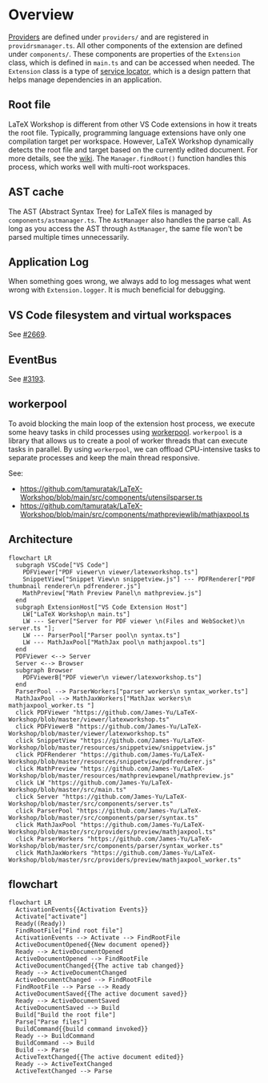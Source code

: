 # Overview

[Providers](https://code.visualstudio.com/api/language-extensions/programmatic-language-features#language-features-listing) are defined under `providers/` and are registered in `providrsmanager.ts`. All other components of the extension are defined under `components/`. These components are properties of the `Extension` class, which is defined in `main.ts` and can be accessed when needed. The `Extension` class is a type of [service locator](https://martinfowler.com/articles/injection.html#UsingAServiceLocator), which is a design pattern that helps manage dependencies in an application.

## Root file

LaTeX Workshop is different from other VS Code extensions in how it treats the root file. Typically, programming language extensions have only one compilation target per workspace. However, LaTeX Workshop dynamically detects the root file and target based on the currently edited document. For more details, see the [wiki](https://github.com/James-Yu/LaTeX-Workshop/wiki/Compile#the-root-file). The `Manager.findRoot()` function handles this process, which works well with multi-root workspaces.

## AST cache

The AST (Abstract Syntax Tree) for LaTeX files is managed by `components/astmanager.ts`. The `AstManager` also handles the parse call.
As long as you access the AST through `AstManager`, the same file won't be parsed multiple times unnecessarily.

## Application Log

When something goes wrong, we always add to log messages what went wrong with `Extension.logger`. It is much beneficial for debugging.

## VS Code filesystem and virtual workspaces

See [#2669](https://github.com/James-Yu/LaTeX-Workshop/pull/2669).

## EventBus

See [#3193](https://github.com/James-Yu/LaTeX-Workshop/pull/3193).

## workerpool

To avoid blocking the main loop of the extension host process, we execute some heavy tasks in child processes using [workerpool](https://github.com/josdejong/workerpool). `workerpool` is a library that allows us to create a pool of worker threads that can execute tasks in parallel. By using `workerpool`, we can offload CPU-intensive tasks to separate processes and keep the main thread responsive.


See:

- https://github.com/tamuratak/LaTeX-Workshop/blob/main/src/components/utensilsparser.ts
- https://github.com/tamuratak/LaTeX-Workshop/blob/main/src/components/mathpreviewlib/mathjaxpool.ts


## Architecture

```mermaid
flowchart LR
  subgraph VSCode["VS Code"]
    PDFViewer["PDF viewer\n viewer/latexworkshop.ts"]
    SnippetView["Snippet View\n snippetview.js"] --- PDFRenderer["PDF thumbnail renderer\n pdfrenderer.js"]
    MathPreview["Math Preview Panel\n mathpreview.js"]
  end
  subgraph ExtensionHost["VS Code Extension Host"]
    LW["LaTeX Workshop\n main.ts"]
    LW --- Server["Server for PDF viewer \n(Files and WebSocket)\n server.ts "];
    LW --- ParserPool["Parser pool\n syntax.ts"]
    LW --- MathJaxPool["MathJax pool\n mathjaxpool.ts"]
  end
  PDFViewer <--> Server
  Server <--> Browser
  subgraph Browser
    PDFViewerB["PDF viewer\n viewer/latexworkshop.ts"]
  end
  ParserPool --> ParserWorkers["parser workers\n syntax_worker.ts"]
  MathJaxPool --> MathJaxWorkers["MathJax workers\n mathjaxpool_worker.ts "]
  click PDFViewer "https://github.com/James-Yu/LaTeX-Workshop/blob/master/viewer/latexworkshop.ts"
  click PDFViewerB "https://github.com/James-Yu/LaTeX-Workshop/blob/master/viewer/latexworkshop.ts"
  click SnippetView "https://github.com/James-Yu/LaTeX-Workshop/blob/master/resources/snippetview/snippetview.js"
  click PDFRenderer "https://github.com/James-Yu/LaTeX-Workshop/blob/master/resources/snippetview/pdfrenderer.js"
  click MathPreview "https://github.com/James-Yu/LaTeX-Workshop/blob/master/resources/mathpreviewpanel/mathpreview.js"
  click LW "https://github.com/James-Yu/LaTeX-Workshop/blob/master/src/main.ts"
  click Server "https://github.com/James-Yu/LaTeX-Workshop/blob/master/src/components/server.ts"
  click ParserPool "https://github.com/James-Yu/LaTeX-Workshop/blob/master/src/components/parser/syntax.ts"
  click MathJaxPool "https://github.com/James-Yu/LaTeX-Workshop/blob/master/src/providers/preview/mathjaxpool.ts"
  click ParserWorkers "https://github.com/James-Yu/LaTeX-Workshop/blob/master/src/components/parser/syntax_worker.ts"
  click MathJaxWorkers "https://github.com/James-Yu/LaTeX-Workshop/blob/master/src/providers/preview/mathjaxpool_worker.ts"
```

## flowchart

```mermaid
flowchart LR
  ActivationEvents{{Activation Events}}
  Activate["activate"]
  Ready((Ready))
  FindRootFile["Find root file"]
  ActivationEvents --> Activate --> FindRootFile
  ActiveDocumentOpened{{New document opened}}
  Ready --> ActiveDocumentOpened
  ActiveDocumentOpened --> FindRootFile
  ActiveDocumentChanged{{The active tab changed}}
  Ready --> ActiveDocumentChanged
  ActiveDocumentChanged --> FindRootFile
  FindRootFile --> Parse --> Ready
  ActiveDocumentSaved{{The active document saved}}
  Ready --> ActiveDocumentSaved
  ActiveDocumentSaved --> Build
  Build["Build the root file"]
  Parse["Parse files"]
  BuildCommand{{build command invoked}}
  Ready --> BuildCommand
  BuildCommand --> Build
  Build --> Parse
  ActiveTextChanged{{The active document edited}}
  Ready --> ActiveTextChanged
  ActiveTextChanged --> Parse
```